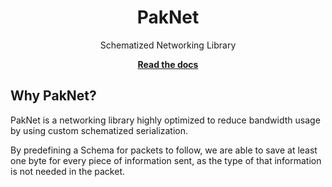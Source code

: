 <div align="center">
    <h1>PakNet</h1>
    <p>Schematized Networking Library</p>
    <a href="https://isoopod.github.io/PakNet/"><strong>Read the docs</strong></a>
</div>
<!--moonwave-hide-before-this-line-->

## Why PakNet?

PakNet is a networking library highly optimized to reduce bandwidth usage by using custom schematized serialization.

By predefining a Schema for packets to follow, we are able to save at least one byte for every piece of information sent, as the type of that information is not needed in the packet.

